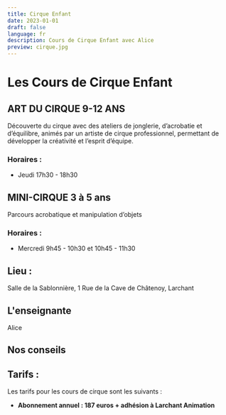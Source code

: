 ```yaml
---
title: Cirque Enfant
date: 2023-01-01
draft: false
language: fr
description: Cours de Cirque Enfant avec Alice
preview: cirque.jpg
---
```

# Les Cours de Cirque Enfant



## ART DU CIRQUE 9-12 ANS
Découverte du cirque avec des ateliers de jonglerie, d’acrobatie et d’équilibre, animés par un artiste de cirque professionnel, permettant de développer la créativité et l’esprit d’équipe.

### Horaires :
- Jeudi 17h30 - 18h30

## MINI-CIRQUE 3 à 5 ans
Parcours acrobatique et manipulation d’objets

### Horaires :
- Mercredi 9h45 - 10h30 et 10h45 - 11h30

## Lieu :

Salle de la Sablonnière, 1 Rue de la Cave de Châtenoy, Larchant

## L'enseignante

Alice 
## Nos conseils



## Tarifs :

Les tarifs pour les cours de cirque sont les suivants :

* **Abonnement annuel : 187 euros + adhésion à Larchant Animation**


